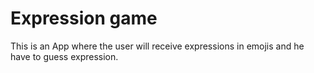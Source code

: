 # Expression game

This is an App where the user will receive expressions in emojis and he have to guess expression.

